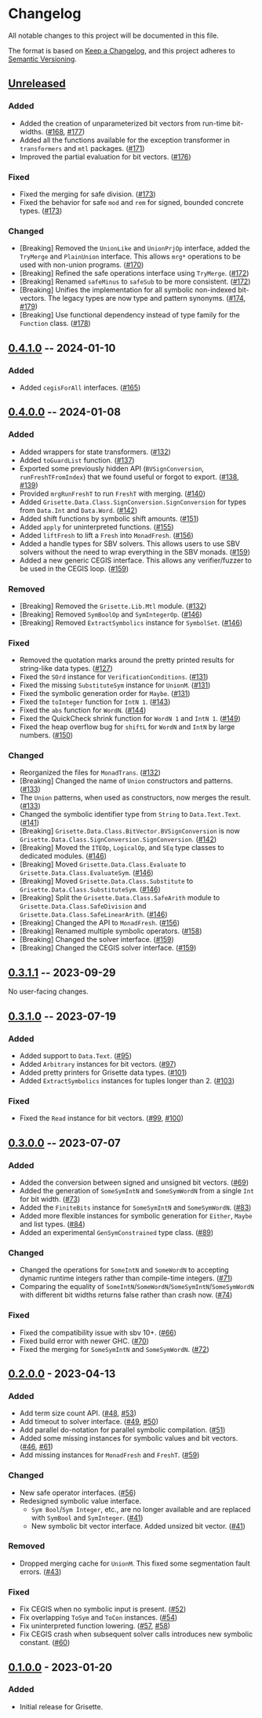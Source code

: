 # Changelog

All notable changes to this project will be documented in this file.

The format is based on [Keep a Changelog](https://keepachangelog.com/en/1.0.0/),
and this project adheres to [Semantic Versioning](https://semver.org/spec/v2.0.0.html).

## [Unreleased]

### Added

- Added the creation of unparameterized bit vectors from run-time bit-widths. ([#168](https://github.com/lsrcz/grisette/pull/168), [#177](https://github.com/lsrcz/grisette/pull/177))
- Added all the functions available for the exception transformer in `transformers` and `mtl` packages. ([#171](https://github.com/lsrcz/grisette/pull/171))
- Improved the partial evaluation for bit vectors. ([#176](https://github.com/lsrcz/grisette/pull/176))

### Fixed

- Fixed the merging for safe division. ([#173](https://github.com/lsrcz/grisette/pull/173))
- Fixed the behavior for safe `mod` and `rem` for signed, bounded concrete types. ([#173](https://github.com/lsrcz/grisette/pull/173))

### Changed

- [Breaking] Removed the `UnionLike` and `UnionPrjOp` interface, added the
  `TryMerge` and `PlainUnion` interface. This allows `mrg*` operations to be
  used with non-union programs. ([#170](https://github.com/lsrcz/grisette/pull/170))
- [Breaking] Refined the safe operations interface using `TryMerge`. ([#172](https://github.com/lsrcz/grisette/pull/172))
- [Breaking] Renamed `safeMinus` to `safeSub` to be more consistent. ([#172](https://github.com/lsrcz/grisette/pull/172))
- [Breaking] Unifies the implementation for all symbolic non-indexed
  bit-vectors. The legacy types are now type and pattern synonyms. ([#174](https://github.com/lsrcz/grisette/pull/174), [#179](https://github.com/lsrcz/grisette/pull/179))
- [Breaking] Use functional dependency instead of type family for the `Function` class. ([#178](https://github.com/lsrcz/grisette/pull/178))

## [0.4.1.0] -- 2024-01-10

### Added

- Added `cegisForAll` interfaces. ([#165](https://github.com/lsrcz/grisette/pull/165))

## [0.4.0.0] -- 2024-01-08

### Added

- Added wrappers for state transformers. ([#132](https://github.com/lsrcz/grisette/pull/132))
- Added `toGuardList` function. ([#137](https://github.com/lsrcz/grisette/pull/137))
- Exported some previously hidden API (`BVSignConversion`, `runFreshTFromIndex`) that we found useful or forgot to export. ([#138](https://github.com/lsrcz/grisette/pull/138), [#139](https://github.com/lsrcz/grisette/pull/139))
- Provided `mrgRunFreshT` to run `FreshT` with merging. ([#140](https://github.com/lsrcz/grisette/pull/140))
- Added `Grisette.Data.Class.SignConversion.SignConversion` for types from `Data.Int` and `Data.Word`. ([#142](https://github.com/lsrcz/grisette/pull/142))
- Added shift functions by symbolic shift amounts. ([#151](https://github.com/lsrcz/grisette/pull/151))
- Added `apply` for uninterpreted functions. ([#155](https://github.com/lsrcz/grisette/pull/155))
- Added `liftFresh` to lift a `Fresh` into `MonadFresh`. ([#156](https://github.com/lsrcz/grisette/pull/156))
- Added a handle types for SBV solvers. This allows users to use SBV solvers without the need to wrap everything in the SBV monads. ([#159](https://github.com/lsrcz/grisette/pull/159))
- Added a new generic CEGIS interface. This allows any verifier/fuzzer to be used in the CEGIS loop. ([#159](https://github.com/lsrcz/grisette/pull/159))

### Removed

- [Breaking] Removed the `Grisette.Lib.Mtl` module. ([#132](https://github.com/lsrcz/grisette/pull/132))
- [Breaking] Removed `SymBoolOp` and `SymIntegerOp`. ([#146](https://github.com/lsrcz/grisette/pull/146))
- [Breaking] Removed `ExtractSymbolics` instance for `SymbolSet`. ([#146](https://github.com/lsrcz/grisette/pull/146))

### Fixed

- Removed the quotation marks around the pretty printed results for string-like data types. ([#127](https://github.com/lsrcz/grisette/pull/127))
- Fixed the `SOrd` instance for `VerificationConditions`. ([#131](https://github.com/lsrcz/grisette/pull/131))
- Fixed the missing `SubstituteSym` instance for `UnionM`. ([#131](https://github.com/lsrcz/grisette/pull/131))
- Fixed the symbolic generation order for `Maybe`. ([#131](https://github.com/lsrcz/grisette/pull/131))
- Fixed the `toInteger` function for `IntN 1`. ([#143](https://github.com/lsrcz/grisette/pull/143))
- Fixed the `abs` function for `WordN`. ([#144](https://github.com/lsrcz/grisette/pull/143))
- Fixed the QuickCheck shrink function for `WordN 1` and `IntN 1`. ([#149](https://github.com/lsrcz/grisette/pull/149))
- Fixed the heap overflow bug for `shiftL` for `WordN` and `IntN` by large numbers. ([#150](https://github.com/lsrcz/grisette/pull/150))

### Changed

- Reorganized the files for `MonadTrans`. ([#132](https://github.com/lsrcz/grisette/pull/132))
- [Breaking] Changed the name of `Union` constructors and patterns. ([#133](https://github.com/lsrcz/grisette/pull/133))
- The `Union` patterns, when used as constructors, now merges the result. ([#133](https://github.com/lsrcz/grisette/pull/133))
- Changed the symbolic identifier type from `String` to `Data.Text.Text`. ([#141](https://github.com/lsrcz/grisette/pull/141))
- [Breaking] `Grisette.Data.Class.BitVector.BVSignConversion` is now `Grisette.Data.Class.SignConversion.SignConversion`. ([#142](https://github.com/lsrcz/grisette/pull/142))
- [Breaking] Moved the `ITEOp`, `LogicalOp`, and `SEq` type classes to dedicated modules. ([#146](https://github.com/lsrcz/grisette/pull/146))
- [Breaking] Moved `Grisette.Data.Class.Evaluate` to `Grisette.Data.Class.EvaluateSym`. ([#146](https://github.com/lsrcz/grisette/pull/146))
- [Breaking] Moved `Grisette.Data.Class.Substitute` to `Grisette.Data.Class.SubstituteSym`. ([#146](https://github.com/lsrcz/grisette/pull/146))
- [Breaking] Split the `Grisette.Data.Class.SafeArith` module to `Grisette.Data.Class.SafeDivision` and `Grisette.Data.Class.SafeLinearArith`. ([#146](https://github.com/lsrcz/grisette/pull/146))
- [Breaking] Changed the API to `MonadFresh`. ([#156](https://github.com/lsrcz/grisette/pull/156))
- [Breaking] Renamed multiple symbolic operators. ([#158](https://github.com/lsrcz/grisette/pull/158))
- [Breaking] Changed the solver interface. ([#159](https://github.com/lsrcz/grisette/pull/159))
- [Breaking] Changed the CEGIS solver interface. ([#159](https://github.com/lsrcz/grisette/pull/159))

## [0.3.1.1] -- 2023-09-29

No user-facing changes.

## [0.3.1.0] -- 2023-07-19

### Added

- Added support to `Data.Text`. ([#95](https://github.com/lsrcz/grisette/pull/95))
- Added `Arbitrary` instances for bit vectors. ([#97](https://github.com/lsrcz/grisette/pull/97))
- Added pretty printers for Grisette data types. ([#101](https://github.com/lsrcz/grisette/pull/101))
- Added `ExtractSymbolics` instances for tuples longer than 2. ([#103](https://github.com/lsrcz/grisette/pull/103))

### Fixed

- Fixed the `Read` instance for bit vectors. ([#99](https://github.com/lsrcz/grisette/pull/99), [#100](https://github.com/lsrcz/grisette/pull/100))

## [0.3.0.0] -- 2023-07-07

### Added

- Added the conversion between signed and unsigned bit vectors. ([#69](https://github.com/lsrcz/grisette/pull/69))
- Added the generation of `SomeSymIntN` and `SomeSymWordN` from a single `Int` for bit width. ([#73](https://github.com/lsrcz/grisette/pull/73))
- Added the `FiniteBits` instance for `SomeSymIntN` and `SomeSymWordN`. ([#83](https://github.com/lsrcz/grisette/pull/83))
- Added more flexible instances for symbolic generation for `Either`, `Maybe` and list types. ([#84](https://github.com/lsrcz/grisette/pull/84))
- Added an experimental `GenSymConstrained` type class. ([#89](https://github.com/lsrcz/grisette/pull/89))

### Changed

- Changed the operations for `SomeIntN` and `SomeWordN` to accepting dynamic runtime integers rather than compile-time integers. ([#71](https://github.com/lsrcz/grisette/pull/71))
- Comparing the equality of `SomeIntN`/`SomeWordN`/`SomeSymIntN`/`SomeSymWordN` with different bit widths returns false rather than crash now. ([#74](https://github.com/lsrcz/grisette/pull/74))

### Fixed

- Fixed the compatibility issue with sbv 10+. ([#66](https://github.com/lsrcz/grisette/pull/66))
- Fixed build error with newer GHC. ([#70](https://github.com/lsrcz/grisette/pull/70))
- Fixed the merging for `SomeSymIntN` and `SomeSymWordN`. ([#72](https://github.com/lsrcz/grisette/pull/72))

## [0.2.0.0] - 2023-04-13

### Added

- Add term size count API. ([#48](https://github.com/lsrcz/grisette/pull/48), [#53](https://github.com/lsrcz/grisette/pull/53))
- Add timeout to solver interface. ([#49](https://github.com/lsrcz/grisette/pull/49), [#50](https://github.com/lsrcz/grisette/pull/50))
- Add parallel do-notation for parallel symbolic compilation. ([#51](https://github.com/lsrcz/grisette/pull/51))
- Added some missing instances for symbolic values and bit vectors. ([#46](https://github.com/lsrcz/grisette/pull/46), [#61](https://github.com/lsrcz/grisette/pull/61))
- Add missing instances for `MonadFresh` and `FreshT`. ([#59](https://github.com/lsrcz/grisette/pull/59))

### Changed

- New safe operator interfaces. ([#56](https://github.com/lsrcz/grisette/pull/56))
- Redesigned symbolic value interface.
  - `Sym Bool`/`Sym Integer`, etc., are no longer available and are replaced with `SymBool` and `SymInteger`. ([#41](https://github.com/lsrcz/grisette/pull/41))
  - New symbolic bit vector interface. Added unsized bit vector. ([#41](https://github.com/lsrcz/grisette/pull/41))

### Removed

- Dropped merging cache for `UnionM`. This fixed some segmentation fault errors. ([#43](https://github.com/lsrcz/grisette/pull/43))

### Fixed

- Fix CEGIS when no symbolic input is present. ([#52](https://github.com/lsrcz/grisette/pull/52))
- Fix overlapping `ToSym` and `ToCon` instances. ([#54](https://github.com/lsrcz/grisette/pull/54))
- Fix uninterpreted function lowering. ([#57](https://github.com/lsrcz/grisette/pull/57), [#58](https://github.com/lsrcz/grisette/pull/58))
- Fix CEGIS crash when subsequent solver calls introduces new symbolic constant. ([#60](https://github.com/lsrcz/grisette/pull/60))

## [0.1.0.0] - 2023-01-20

### Added

- Initial release for Grisette.

[Unreleased]: https://github.com/lsrcz/grisette/compare/v0.4.1.0...HEAD
[0.4.1.0]: https://github.com/lsrcz/grisette/compare/v0.4.1.0...v0.4.0.0
[0.4.0.0]: https://github.com/lsrcz/grisette/compare/v0.4.0.0...v0.3.1.0
[0.3.1.1]: https://github.com/lsrcz/grisette/compare/v0.3.1.0...v0.3.1.1
[0.3.1.0]: https://github.com/lsrcz/grisette/compare/v0.3.0.0...v0.3.1.0
[0.3.0.0]: https://github.com/lsrcz/grisette/compare/v0.2.0.0...v0.3.0.0
[0.2.0.0]: https://github.com/lsrcz/grisette/compare/v0.1.0.0...v0.2.0.0
[0.1.0.0]: https://github.com/lsrcz/grisette/tree/v0.1.0.0
